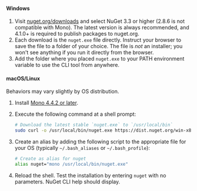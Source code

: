 #### Windows

1. Visit [nuget.org/downloads](https://nuget.org/downloads) and select NuGet 3.3 or higher (2.8.6 is not compatible with Mono). The latest version is always recommended, and 4.1.0+ is required to publish packages to nuget.org.
1. Each download is the `nuget.exe` file directly. Instruct your browser to save the file to a folder of your choice. The file is *not* an installer; you won't see anything if you run it directly from the browser.
1. Add the folder where you placed `nuget.exe` to your PATH environment variable to use the CLI tool from anywhere.

#### macOS/Linux

Behaviors may vary slightly by OS distribution.

1. Install [Mono 4.4.2 or later](http://www.mono-project.com/docs/getting-started/install/).

1. Execute the following command at a shell prompt:

    ```bash
    # Download the latest stable `nuget.exe` to `/usr/local/bin`
    sudo curl -o /usr/local/bin/nuget.exe https://dist.nuget.org/win-x86-commandline/latest/nuget.exe
    ```

1. Create an alias by adding the following script to the appropriate file for your OS (typically `~/.bash_aliases` or `~/.bash_profile`):

    ```bash
    # Create as alias for nuget
    alias nuget="mono /usr/local/bin/nuget.exe"
    ```

1. Reload the shell.  Test the installation by entering `nuget` with no parameters. NuGet CLI help should display.